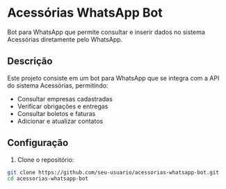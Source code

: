 # Acessórias WhatsApp Bot

Bot para WhatsApp que permite consultar e inserir dados no sistema Acessórias diretamente pelo WhatsApp.

## Descrição

Este projeto consiste em um bot para WhatsApp que se integra com a API do sistema Acessórias, permitindo:
- Consultar empresas cadastradas
- Verificar obrigações e entregas
- Consultar boletos e faturas
- Adicionar e atualizar contatos

## Configuração

1. Clone o repositório:
```bash
git clone https://github.com/seu-usuario/acessorias-whatsapp-bot.git
cd acessorias-whatsapp-bot
